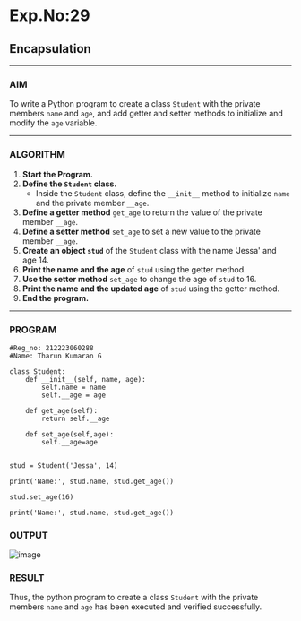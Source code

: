 # Exp.No:29  
## Encapsulation

---

### AIM  
To write a Python program to create a class `Student` with the private members `name` and `age`, and add getter and setter methods to initialize and modify the `age` variable.

---

### ALGORITHM

1. **Start the Program.**
2. **Define the `Student` class.**
   - Inside the `Student` class, define the `__init__` method to initialize `name` and the private member `__age`.
3. **Define a getter method** `get_age` to return the value of the private member `__age`.
4. **Define a setter method** `set_age` to set a new value to the private member `__age`.
5. **Create an object `stud`** of the `Student` class with the name 'Jessa' and age 14.
6. **Print the name and the age** of `stud` using the getter method.
7. **Use the setter method** `set_age` to change the age of `stud` to 16.
8. **Print the name and the updated age** of `stud` using the getter method.
9. **End the program.**

---

### PROGRAM

```
#Reg_no: 212223060288
#Name: Tharun Kumaran G

class Student:
    def __init__(self, name, age):
        self.name = name
        self.__age = age

    def get_age(self):
        return self.__age

    def set_age(self,age):
        self.__age=age
    

stud = Student('Jessa', 14)

print('Name:', stud.name, stud.get_age())

stud.set_age(16)

print('Name:', stud.name, stud.get_age())

```

### OUTPUT

![image](https://github.com/user-attachments/assets/824299a1-7b78-4050-a494-5944a5b357df)

### RESULT

Thus, the python program to create a class `Student` with the private members `name` and `age` has been executed and verified successfully.

